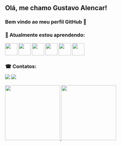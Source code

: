 ## Olá, me chamo Gustavo Alencar! 
### Bem vindo ao meu perfil GitHub 👋

### 📜 Atualmente estou aprendendo:
<img src="https://cdn.jsdelivr.net/gh/devicons/devicon/icons/html5/html5-original.svg" width="40" height="40" /> <img src="https://cdn.jsdelivr.net/gh/devicons/devicon/icons/css3/css3-original.svg" width="40" height="40" /> <img src="https://cdn.jsdelivr.net/gh/devicons/devicon/icons/bootstrap/bootstrap-original.svg" width="40" height="40" /> <img src="https://cdn.jsdelivr.net/gh/devicons/devicon/icons/javascript/javascript-original.svg" width="40" height="40"/>  <img src="https://cdn.jsdelivr.net/gh/devicons/devicon/icons/php/php-original.svg" width="40" height="40"/>  <img src="https://cdn.jsdelivr.net/gh/devicons/devicon/icons/mysql/mysql-original-wordmark.svg" width="40" height="40" />
          

### ☎ Contatos:
<div>
<a href = "mailto:gustavoaqm11@gmail.com"><img src="https://img.shields.io/badge/Gmail-D14836?style=for-the-badge&logo=gmail&logoColor=white" target="_blank"></a>
<a href="https://www.linkedin.com/in/gualencar" target="_blank"><img src="https://img.shields.io/badge/-LinkedIn-%230077B5?style=for-the-badge&logo=linkedin&logoColor=white" target="_blank"></a>   
</div>
<br>
<div>
<a href="https://github.com/gustavoaqm">
<img height="180em" src="https://github-readme-stats.vercel.app/api/top-langs/?username=gustavoaqm&layout=compact&langs_count=7&theme=dracula"/>
<img height="180em" src="https://github-readme-stats.vercel.app/api?username=gustavoaqm&show_icons=true&theme=dracula&include_all_commits=true&count_private=true"/>
</div>
          
<!---
gustavoaqm/gustavoaqm is a ✨ special ✨ repository because its `README.md` (this file) appears on your GitHub profile.
You can click the Preview link to take a look at your changes.
--->
